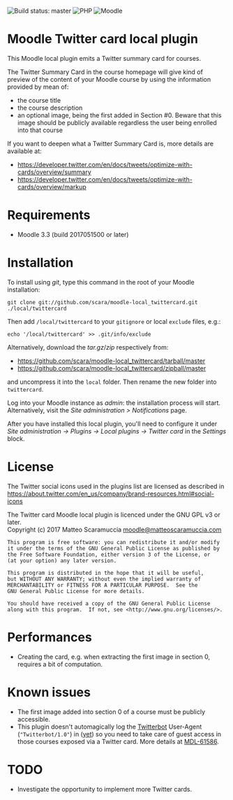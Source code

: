 ![Build status: master](https://travis-ci.org/scara/moodle-local_twittercard.svg?branch=master)
![PHP](https://img.shields.io/badge/PHP-v5.6%20%2F%20v7.0%20%2F%20v7.1%20%2F%20v7.2-blue.svg)
![Moodle](https://img.shields.io/badge/Moodle-v3.3%20to%20v3.6-orange.svg)

# Moodle Twitter card local plugin
This Moodle local plugin emits a Twitter summary card for courses.

The Twitter Summary Card in the course homepage will give kind of preview of the content of your Moodle course by using the information provided by mean of:
- the course title
- the course description
- an optional image, being the first added in Section #0. Beware that this image should be publicly available regardless the user being enrolled into that course

If you want to deepen what a Twitter Summary Card is, more details are available at:
- https://developer.twitter.com/en/docs/tweets/optimize-with-cards/overview/summary
- https://developer.twitter.com/en/docs/tweets/optimize-with-cards/overview/markup

# Requirements
- Moodle 3.3 (build 2017051500 or later)

# Installation
To install using _git_, type this command in the root of your Moodle installation:
```
git clone git://github.com/scara/moodle-local_twittercard.git ./local/twittercard
```
Then add `/local/twittercard` to your `gitignore` or local `exclude` files, e.g.:
```
echo '/local/twittercard' >> .git/info/exclude
```
Alternatively, download the _tar.gz_/_zip_ respectively from:
- https://github.com/scara/moodle-local_twittercard/tarball/master
- https://github.com/scara/moodle-local_twittercard/zipball/master

and uncompress it into the `local` folder.
Then rename the new folder into `twittercard`.

Log into your Moodle instance as _admin_: the installation process will start.
Alternatively, visit the _Site administration > Notifications_ page.

After you have installed this local plugin, you'll need to configure it under
_Site administration -> Plugins -> Local plugins -> Twitter card_ in the _Settings_ block.

# License
The Twitter social icons used in the plugins list are licensed as described in https://about.twitter.com/en_us/company/brand-resources.html#social-icons

The Twitter card Moodle local plugin is licenced under the GNU GPL v3 or later.<br/>
Copyright (c) 2017 Matteo Scaramuccia <moodle@matteoscaramuccia.com>

    This program is free software: you can redistribute it and/or modify
    it under the terms of the GNU General Public License as published by
    the Free Software Foundation, either version 3 of the License, or
    (at your option) any later version.

    This program is distributed in the hope that it will be useful,
    but WITHOUT ANY WARRANTY; without even the implied warranty of
    MERCHANTABILITY or FITNESS FOR A PARTICULAR PURPOSE.  See the
    GNU General Public License for more details.

    You should have received a copy of the GNU General Public License
    along with this program.  If not, see <http://www.gnu.org/licenses/>.

# Performances
- Creating the card, e.g. when extracting the first image in section 0, requires a bit of computation.

# Known issues
- The first image added into section 0 of a course must be publicly accessible.
- This plugin doesn't automagically log the
[Twitterbot](https://developer.twitter.com/en/docs/tweets/optimize-with-cards/guides/getting-started#url-crawling-caching)
User-Agent (`"Twitterbot/1.0"`) in ([yet](https://github.com/scara/moodle-local_twittercard/issues/10)) so you need
to take care of guest access in those courses exposed via a Twitter card.
More details at [MDL-61586](https://tracker.moodle.org/browse/MDL-61586).
# TODO
- Investigate the opportunity to implement more Twitter cards.
